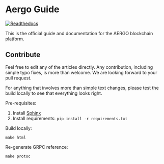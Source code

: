 # Aergo Guide

[![Readthedocs](https://readthedocs.com/projects/blocko-inc-guide/badge/?version=latest)](http://docs.aergo.io/en/latest/)

This is the official guide and documentation for the AERGO blockchain platform.

## Contribute

Feel free to edit any of the articles directly. Any contribution, including simple typo fixes, is more than welcome.
We are looking forward to your pull request.

For anything that involves more than simple text changes, please test the build locally to see that everything looks right.

Pre-requisites:

1. Install [Sphinx](http://www.sphinx-doc.org/en/master/usage/installation.html)
2. Install requirements: `pip install -r requirements.txt`

Build locally:

    make html

Re-generate GRPC reference:

    make protoc
